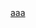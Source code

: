 <html>
  <body>
    <a href="/subpages/1.19.4-forge-45.0.46.zip" download>aaa</a>
  </body>
</html>
